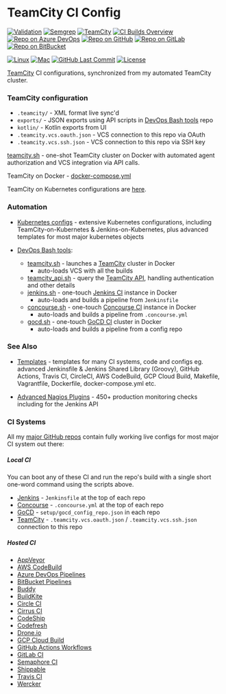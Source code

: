 TeamCity CI Config
==================

[![Validation](https://github.com/HariSekhon/Jenkins/actions/workflows/validate.yaml/badge.svg)](https://github.com/HariSekhon/Jenkins/actions/workflows/validate.yaml)
[![Semgrep](https://github.com/HariSekhon/Jenkins/actions/workflows/semgrep.yaml/badge.svg)](https://github.com/HariSekhon/Jenkins/actions/workflows/semgrep.yaml)
[![TeamCity](https://img.shields.io/badge/TeamCity-Configs-blue?logo=teamcity)](https://github.com/HariSekhon/TeamCity-CI)
[![CI Builds Overview](https://img.shields.io/badge/CI%20Builds-Overview%20Page-blue?logo=circleci)](https://bitbucket.org/harisekhon/devops-bash-tools/src/master/STATUS.md)
[![Repo on Azure DevOps](https://img.shields.io/badge/repo-Azure%20DevOps-0078D7?logo=azure%20devops)](https://dev.azure.com/harisekhon/GitHub/_git/TeamCity-CI)
[![Repo on GitHub](https://img.shields.io/badge/repo-GitHub-2088FF?logo=github)](https://github.com/HariSekhon/TeamCity-CI)
[![Repo on GitLab](https://img.shields.io/badge/repo-GitLab-FCA121?logo=gitlab)](https://gitlab.com/HariSekhon/TeamCity-CI)
[![Repo on BitBucket](https://img.shields.io/badge/repo-BitBucket-0052CC?logo=bitbucket)](https://bitbucket.org/HariSekhon/TeamCity-CI)

[![Linux](https://img.shields.io/badge/OS-Linux-blue?logo=linux)]()
[![Mac](https://img.shields.io/badge/OS-Mac-blue?logo=apple)]()
[![GitHub Last Commit](https://img.shields.io/github/last-commit/HariSekhon/TeamCity-CI?logo=github)](https://github.com/HariSekhon/TeamCity-CI/commits/master)
[![License](https://img.shields.io/github/license/HariSekhon/TeamCity-CI)](https://github.com/HariSekhon/TeamCity-CI/blob/master/LICENSE)

[TeamCity](https://www.jetbrains.com/teamcity/) CI configurations, synchronized from my automated TeamCity cluster.


### TeamCity configuration

- `.teamcity/` - XML format live sync'd
- `exports/` - JSON exports using API scripts in [DevOps Bash tools](https://github.com/HariSekhon/DevOps-Bash-tools) repo
- `kotlin/` - Kotlin exports from UI
- `.teamcity.vcs.oauth.json` - VCS connection to this repo via OAuth
- `.teamcity.vcs.ssh.json` - VCS connection to this repo via SSH key

[teamcity.sh](https://github.com/HariSekhon/DevOps-Bash-tools/blob/master/teamcity.sh) - one-shot TeamCity cluster on Docker with automated agent authorization and VCS integration via API calls.

TeamCity on Docker - [docker-compose.yml](https://github.com/HariSekhon/DevOps-Bash-tools/blob/master/setup/teamcity-docker-compose.yml)

TeamCity on Kubernetes configurations are [here](https://github.com/HariSekhon/Kubernetes-configs).

### Automation

- [Kubernetes configs](https://github.com/HariSekhon/Kubernetes-configs) - extensive Kubernetes configurations, including TeamCity-on-Kubernetes & Jenkins-on-Kubernetes, plus advanced templates for most major kubernetes objects

- [DevOps Bash tools](https://github.com/HariSekhon/DevOps-Bash-tools):
  - [teamcity.sh](https://github.com/HariSekhon/DevOps-Bash-tools/blob/master/teamcity.sh) - launches a [TeamCity](https://www.jetbrains.com/teamcity/) cluster in Docker
    - auto-loads VCS with all the builds
  - [teamcity_api.sh](https://github.com/HariSekhon/DevOps-Bash-tools/blob/master/teamcity_api.sh) - query the [TeamCity API](https://www.jetbrains.com/help/teamcity/rest-api.html), handling authentication and other details
  - [jenkins.sh](https://github.com/HariSekhon/DevOps-Bash-tools/blob/master/jenkins.sh) - one-touch [Jenkins CI](https://jenkins.io/) instance in Docker
     - auto-loads and builds a pipeline from `Jenkinsfile`
  - [concourse.sh](https://github.com/HariSekhon/DevOps-Bash-tools/blob/master/concourse.sh) - one-touch [Concourse CI](https://concourse-ci.org/) instance in Docker
    - auto-loads and builds a pipeline from `.concourse.yml`
  - [gocd.sh](https://github.com/HariSekhon/DevOps-Bash-tools/blob/master/gocd.sh) - one-touch [GoCD CI](https://www.gocd.org/) cluster in Docker
    - auto-loads and builds a pipeline from a config repo


### See Also

- [Templates](https://github.com/HariSekhon/Templates) - templates for many CI systems, code and configs eg. advanced Jenkinsfile & Jenkins Shared Library (Groovy), GitHub Actions, Travis CI, CircleCI, AWS CodeBuild, GCP Cloud Build, Makefile, Vagrantfile, Dockerfile, docker-compose.yml etc.

- [Advanced Nagios Plugins](https://github.com/HariSekhon/Nagios-Plugins) - 450+ production monitoring checks including for the Jenkins API


### CI Systems

All my [major GitHub repos](https://github.com/HariSekhon) contain fully working live configs for most major CI system out there:

##### Local CI

You can boot any of these CI and run the repo's build with a single short one-word command using the scripts above.

- [Jenkins](https://www.jenkins.io/) - `Jenkinsfile` at the top of each repo
- [Concourse](https://concourse-ci.org/) - `.concourse.yml` at the top of each repo
- [GoCD](https://www.gocd.org/) - `setup/gocd_config_repo.json` in each repo
- [TeamCity](https://www.jetbrains.com/teamcity/) - `.teamcity.vcs.oauth.json` / `.teamcity.vcs.ssh.json` connection to this repo

##### Hosted CI

- [AppVeyor](https://www.appveyor.com/)
- [AWS CodeBuild](https://aws.amazon.com/codebuild/)
- [Azure DevOps Pipelines](https://dev.azure.com/)
- [BitBucket Pipelines](https://bitbucket.org/product/features/pipelines)
- [Buddy](https://buddy.works/)
- [BuildKite](https://buildkite.com/)
- [Circle CI](https://circleci.com/)
- [Cirrus CI](https://cirrus-ci.org/)
- [CodeShip](https://codeship.com/)
- [Codefresh](https://codefresh.io/)
- [Drone.io](https://drone.io/)
- [GCP Cloud Build](https://cloud.google.com/cloud-build)
- [GitHub Actions Workflows](https://github.com/features/actions)
- [GitLab CI](https://docs.gitlab.com/ee/ci/)
- [Semaphore CI](https://semaphoreci.com/)
- [Shippable](https://www.shippable.com/)
- [Travis CI](https://travis-ci.org/)
- [Wercker](https://app.wercker.com/)
